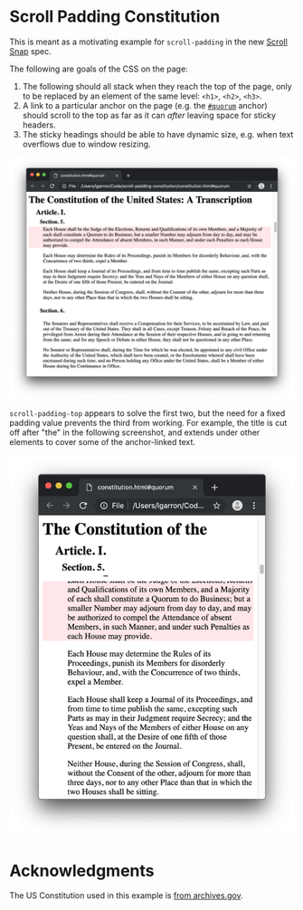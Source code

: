 # Scroll Padding Constitution

This is meant as a motivating example for `scroll-padding` in the new [Scroll Snap](https://drafts.csswg.org/css-scroll-snap-1/) spec.

The following are goals of the CSS on the page:
1. The following should all stack when they reach the top of the page, only to be replaced by an element of the same level: `<h1>`, `<h2>`, `<h3>`.
2. A link to a particular anchor on the page (e.g. the [`#quorum`](./constitution.html#quorum) anchor) should scroll to the top as far as it can *after* leaving space for sticky headers.
3. The sticky headings should be able to have dynamic size, e.g. when text overflows due to window resizing.

![Wide window with the entire title visible](wide-with-title-visible.png)

`scroll-padding-top` appears to solve the first two, but the need for a fixed padding value prevents the third from working. For example, the title is cut off after "the" in the following screenshot, and extends under other elements to cover some of the anchor-linked text.

![Narrow window with title overlapping](narrow-with-title-overlapping.png)

# Acknowledgments

The US Constitution used in this example is [from archives.gov](https://www.archives.gov/founding-docs/constitution-transcript).
